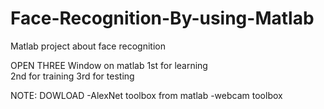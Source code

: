 # Face-Recognition-By-using-Matlab
Matlab project about face recognition

OPEN THREE Window on matlab 
1st for learning  
2nd for training 
3rd for testing

NOTE:
DOWLOAD 
-AlexNet toolbox from matlab
-webcam toolbox

